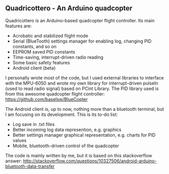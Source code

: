 ## Quadricottero - An Arduino quadcopter

Quadricottero is an Arduino-based quadcopter flight controller. 
Its main features are:
* Acrobatic and stabilized flight mode
* Serial (BlueTooth) settings manager for enabling log, changing PID constants, and so on
* EEPROM saved PID constants
* Time-saving, interrupt-driven radio reading
* Some basic safety features
* Android client (beta)

I personally wrote most of the code, but I used external libraries to interface with the MPU-6050 and wrote my own library for interrupt-driven pulseIn (used to read radio signal) based on PCint Library. The PID library used is from this awesome quadcopter flight controller: https://github.com/baselsw/BlueCopter

The Android client is, up to now, nothing more than a bluetooth terminal, but I am focusing on its development.
This is its to-do list:
* Log save in .txt files
* Better incoming log data represention, e.g. graphics
* Better settings manager graphical representation, e.g. charts for PID values
* Mobile, bluetooth-driven control of the quadcopter

The code is mainly written by me, but it is based on this stackoverflow answer: http://stackoverflow.com/questions/10327506/android-arduino-bluetooth-data-transfer
